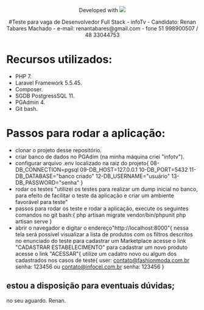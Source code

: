 <p align="center">Developed with <img src="https://laravel.com/assets/img/components/logo-laravel.svg"></p>

<p align="center">
#Teste para vaga de Desenvolvedor Full Stack - infoTv
 - Candidato: Renan Tabares Machado
 - e-mail: renantabares@gmail.com
 - fone 51 998900507 / 48 33044753
</p>

# Recursos utilizados:


- PHP 7.
- Laravel Framework 5.5.45.
- Composer.
- SGDB PostgressSQL 11.
- PGAdmin 4.
- Git bash.

# Passos para rodar a aplicação:

- clonar o projeto desse repositório.
- criar banco de dados no PGAdim (na minha máquina criei "infotv").
- configurar arquivo .env localizado na raiz do projeto{
08-DB_CONNECTION=pgsql
09-DB_HOST=127.0.0.1
10-DB_PORT=5432
11-DB_DATABASE="banco criado"
12-DB_USERNAME="usuário"
13-DB_PASSWORD="senha"
} 
- rodar os testes "utilizei os testes para realizar um dump inicial no banco, para efeito de facilitar o teste da aplicação e criar um ambiente favorável para teste"
- passos para rodar os teste e rodar a aplicação, execute os seguintes comandos no git bash:{
php artisan migrate
vendor/bin/phpunit
php artisan serve
}
- abrir o navegador e digitar o endereço"http://localhost:8000"{
nessa tela será possivel visualizar a lista de produtos com os filtros descritos no enunciado do teste
para cadastrar um Marketplace acesse o link  "CADASTRAR ESTABELECIMENTO"
para cadastrar um novo produto acesse o link "ACESSAR"{
utilize um cadatro novo ou algum dos cadastrados nos casos de teste{
user: contato@fashionmoda.com.br
senha: 123456
ou
contato@infocel.com.br
senha: 123456
}

## estou a disposição para eventuais dúvidas;
no seu aguardo.
Renan.